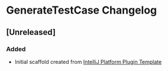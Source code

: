 <!-- Keep a Changelog guide -> https://keepachangelog.com -->

# GenerateTestCase Changelog

## [Unreleased]
### Added
- Initial scaffold created from [IntelliJ Platform Plugin Template](https://github.com/JetBrains/intellij-platform-plugin-template)
